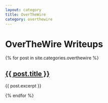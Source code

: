 ```yaml
---
layout: category
title: OverTheWire
category: overthewire
---
```


# OverTheWire Writeups

{% for post in site.categories.overthewire %}
  <h2><a href="{{ post.url | relative_url }}">{{ post.title }}</a></h2>
  <p>{{ post.excerpt }}</p>
{% endfor %}